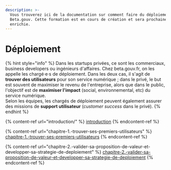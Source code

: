 ```yaml
---
description: >-
  Vous trouverez ici de la documentation sur comment faire du déploiement chez
  Beta.gouv. Cette formation est en cours de création et sera prochainement
  enrichie.
---
```


# Déploiement

{% hint style="info" %}
Dans les startups privées, ce sont les commerciaux, business developers ou ingénieurs d'affaires. Chez beta.gouv.fr, on les appelle les chargé·e·s de déploiement. Dans les deux cas, il s'agit de **trouver des utilisateurs** pour son service numérique ; dans le privé, le but est souvent de maximiser le revenu de l'entreprise, alors que dans le public, l'objectif est de **maximiser l'impact** (social, environnemental, etc) du service numérique.\
Selon les équipes, les chargés de déploiement peuvent également assurer des missions de **support utilisateur** (_customer success_ dans le privé).
{% endhint %}

{% content-ref url="introduction/" %}
[introduction](introduction/)
{% endcontent-ref %}

{% content-ref url="chapitre-1.-trouver-ses-premiers-utilisateurs" %}
[chapitre-1.-trouver-ses-premiers-utilisateurs](chapitre-1.-trouver-ses-premiers-utilisateurs)
{% endcontent-ref %}

{% content-ref url="chapitre-2.-valider-sa-proposition-de-valeur-et-developper-sa-strategie-de-deploiement" %}
[chapitre-2.-valider-sa-proposition-de-valeur-et-developper-sa-strategie-de-deploiement](chapitre-2.-valider-sa-proposition-de-valeur-et-developper-sa-strategie-de-deploiement)
{% endcontent-ref %}
